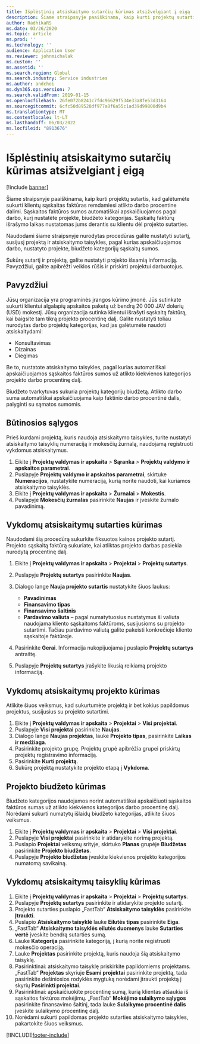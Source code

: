 ```yaml
---
title: Išplėstinių atsiskaitymo sutarčių kūrimas atsižvelgiant į eigą
description: Šiame straipsnyje paaiškinama, kaip kurti projektų sutartis, kad galėtumėte generuoti klientų sąskaitas faktūras remdamiesi atlikto darbo procentine dalimi.
author: RadhikaRS
ms.date: 03/26/2020
ms.topic: article
ms.prod: ''
ms.technology: ''
audience: Application User
ms.reviewer: johnmichalak
ms.custom: ''
ms.assetid: ''
ms.search.region: Global
ms.search.industry: Service industries
ms.author: andchoi
ms.dyn365.ops.version: 7
ms.search.validFrom: 2019-01-15
ms.openlocfilehash: 26fe072b8241c7fdc96629f534e33a8fe53d3164
ms.sourcegitcommit: 6cfc50d89528df977a8f6a55c1ad39d99800d9b4
ms.translationtype: MT
ms.contentlocale: lt-LT
ms.lasthandoff: 06/03/2022
ms.locfileid: "8913676"
---
```

# <a name="create-advanced-contracts-for-billing-based-on-progress"></a>Išplėstinių atsiskaitymo sutarčių kūrimas atsižvelgiant į eigą
[!include [banner](../includes/banner.md)]

Šiame straipsnyje paaiškinama, kaip kurti projektų sutartis, kad galėtumėte sukurti klientų sąskaitas faktūras remdamiesi atlikto darbo procentine dalimi. Sąskaitos faktūros sumos automatiškai apskaičiuojamos pagal darbo, kurį nustatėte projekte, biudžeto kategorijas. Sąskaitų faktūrų išrašymo laikas nustatomas jums derantis su klientu dėl projekto sutarties.

Naudodami šiame straipsnyje nurodytas procedūras galite nustatyti sutartį, susijusį projektą ir atsiskaitymo taisykles, pagal kurias apskaičiuojamos darbo, nustatyto projekte, biudžeto kategorijų sąskaitų sumos.

Sukūrę sutartį ir projektą, galite nustatyti projekto išsamią informaciją. Pavyzdžiui, galite apibrėžti veiklos rūšis ir priskirti projektui darbuotojus.

## <a name="example"></a>Pavyzdžiui

Jūsų organizacija yra programinės įrangos kūrimo įmonė. Jūs sutinkate sukurti klientui algalapių apskaitos paketą už bendrą 20 000 JAV dolerių (USD) mokestį. Jūsų organizacija sutinka klientui išrašyti sąskaitą faktūrą, kai baigsite tam tikrą projekto procentinę dalį. Galite nustatyti toliau nurodytas darbo projektų kategorijas, kad jas galėtumėte naudoti atsiskaitydami:

- Konsultavimas
- Dizainas
- Diegimas

Be to, nustatote atsiskaitymo taisykles, pagal kurias automatiškai apskaičiuojamos sąskaitos faktūros sumos už atlikto kiekvienos kategorijos projekto darbo procentinę dalį.

Biudžeto tvarkytuvas sukuria projektų kategorijų biudžetą. Atlikto darbo suma automatiškai apskaičiuojama kaip faktinio darbo procentinė dalis, palyginti su sąmatos sumomis.

## <a name="prerequisites"></a>Būtinosios sąlygos

Prieš kurdami projektą, kuris naudoja atsiskaitymo taisykles, turite nustatyti atsiskaitymo taisyklių numeraciją ir mokesčių žurnalą, naudojamą registruoti vykdomus atsiskaitymus.

1. Eikite į **Projektų valdymas ir apskaita** \> **Sąranka** \> **Projektų valdymo ir apskaitos parametrai**.
2. Puslapyje **Projektų valdymo ir apskaitos parametrai**, skirtuke **Numeracijos**, nustatykite numeraciją, kurią norite naudoti, kai kuriamos atsiskaitymo taisyklės.
3. Eikite į **Projektų valdymas ir apskaita** \> **Žurnalai** \> **Mokestis**.
4. Puslapyje **Mokesčių žurnalas** pasirinkite **Naujas** ir įveskite žurnalo pavadinimą.

## <a name="create-a-contract-for-progress-billings"></a>Vykdomų atsiskaitymų sutarties kūrimas

Naudodami šią procedūrą sukurkite fiksuotos kainos projekto sutartį. Projekto sąskaitą faktūrą sukuriate, kai atliktas projekto darbas pasiekia nurodytą procentinę dalį.

1. Eikite į **Projektų valdymas ir apskaita** \> **Projektai** \> **Projektų sutartys**.
2. Puslapyje **Projektų sutartys** pasirinkite **Naujas**.
3. Dialogo lange **Nauja projekto sutartis** nustatykite šiuos laukus:

    - **Pavadinimas**
    - **Finansavimo tipas**
    - **Finansavimo šaltinis**
    - **Pardavimo valiuta** – pagal numatytuosius nustatymus ši valiuta naudojama kliento sąskaitoms faktūroms, susijusioms su projekto sutartimi. Tačiau pardavimo valiutą galite pakeisti konkrečioje kliento sąskaitoje faktūroje.

4. Pasirinkite **Gerai**. Informacija nukopijuojama į puslapio **Projektų sutartys** antraštę.
5. Puslapyje **Projektų sutartys** įrašykite likusią reikiamą projekto informaciją.

## <a name="create-a-project-for-progress-billings"></a>Vykdomų atsiskaitymų projekto kūrimas

Atlikite šiuos veiksmus, kad sukurtumėte projektą ir bet kokius papildomus projektus, susijusius su projekto sutartimi.

1. Eikite į **Projektų valdymas ir apskaita** \> **Projektai** \> **Visi projektai**.
2. Puslapyje **Visi projektai** pasirinkite **Naujas**.
3. Dialogo lange **Naujas projektas**, lauke **Projekto tipas**, pasirinkite **Laikas ir medžiaga**.
4. Pasirinkite projekto grupę. Projektų grupė apibrėžia grupei priskirtų projektų registravimo informaciją.
5. Pasirinkite **Kurti projektą**.
6. Sukūrę projektą nustatykite projekto etapą į **Vykdoma**.

## <a name="create-a-budget-for-a-project"></a>Projekto biudžeto kūrimas

Biudžeto kategorijos naudojamos norint automatiškai apskaičiuoti sąskaitos faktūros sumas už atlikto kiekvienos kategorijos darbo procentinę dalį. Norėdami sukurti numatytų išlaidų biudžeto kategorijas, atlikite šiuos veiksmus.

1. Eikite į **Projektų valdymas ir apskaita** \> **Projektai** \> **Visi projektai**.
2. Puslapyje **Visi projektai** pasirinkite ir atidarykite norimą projektą.
3. Puslapio **Projektai** veiksmų srityje, skirtuko **Planas** grupėje **Biudžetas** pasirinkite **Projekto biudžetas**.
4. Puslapyje **Projekto biudžetas** įveskite kiekvienos projekto kategorijos numatomą savikainą.

## <a name="create-billing-rules-for-progress-billings"></a>Vykdomų atsiskaitymų taisyklių kūrimas

1. Eikite į **Projektų valdymas ir apskaita** \> **Projektai** \> **Projektų sutartys**.
2. Puslapyje **Projektų sutartys** pasirinkite ir atidarykite projekto sutartį.
3. Projekto sutarties puslapio „FastTab“ **Atsiskaitymo taisyklės** pasirinkite **Įtraukti**.
4. Puslapio **Atsiskaitymo taisyklė** lauke **Eilutės tipas** pasirinkite **Eiga**.
5. „FastTab“ **Atsiskaitymo taisyklės eilutės duomenys** lauke **Sutarties vertė** įveskite bendrą sutarties sumą.
6. Lauke **Kategorija** pasirinkite kategoriją, į kurią norite registruoti mokesčio operaciją.
7. Lauke **Projektas** pasirinkite projektą, kuris naudoja šią atsiskaitymo taisyklę.
8. Pasirinktinai: atsiskaitymo taisyklę priskirkite papildomiems projektams. „FastTab“ **Projektas** skyriuje **Esami projektai** pasirinkite projektą, tada pasirinkite dešiniosios rodyklės mygtuką norėdami įtraukti projektą į skyrių **Pasirinkti projektai**.
9. Pasirinktinai: apskaičiuokite procentinę sumą, kurią klientas atšaukia iš sąskaitos faktūros mokėjimų. „FastTab“ **Mokėjimo sulaikymo sąlygos** pasirinkite finansavimo šaltinį, tada lauke **Sulaikymo procentinė dalis** įveskite sulaikymo procentinę dalį.
10. Norėdami sukurti papildomas projekto sutarties atsiskaitymo taisykles, pakartokite šiuos veiksmus.


[!INCLUDE[footer-include](../includes/footer-banner.md)]